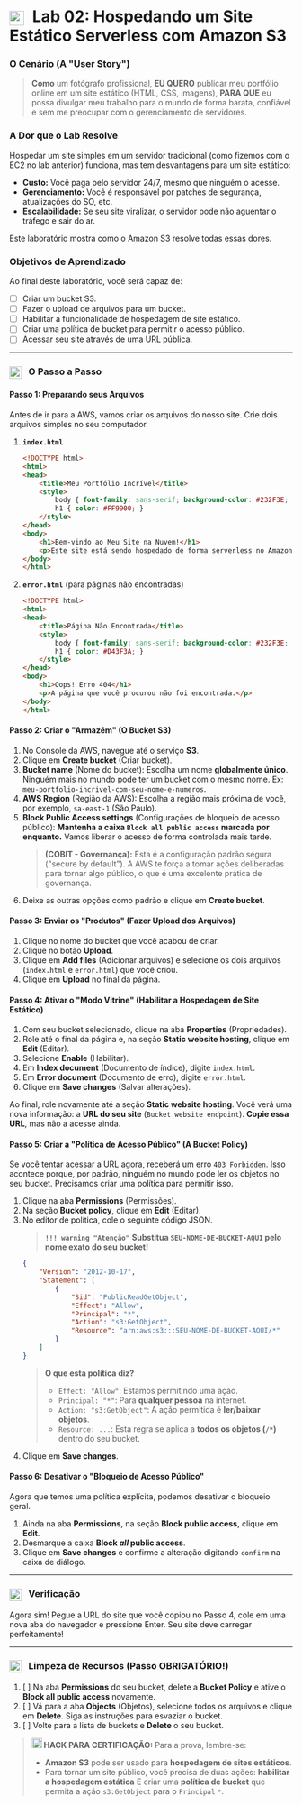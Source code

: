 # <img src="https://api.iconify.design/logos/aws-s3.svg?color=currentColor" width="26" style="vertical-align:middle; margin-right:8px;" /> Lab 02: Hospedando um Site Estático Serverless com Amazon S3

### O Cenário (A "User Story")

> **Como** um fotógrafo profissional, **EU QUERO** publicar meu portfólio online em um site estático (HTML, CSS, imagens), **PARA QUE** eu possa divulgar meu trabalho para o mundo de forma barata, confiável e sem me preocupar com o gerenciamento de servidores.

### A Dor que o Lab Resolve

Hospedar um site simples em um servidor tradicional (como fizemos com o EC2 no lab anterior) funciona, mas tem desvantagens para um site estático:

* **Custo:** Você paga pelo servidor 24/7, mesmo que ninguém o acesse.
* **Gerenciamento:** Você é responsável por patches de segurança, atualizações do SO, etc.
* **Escalabilidade:** Se seu site viralizar, o servidor pode não aguentar o tráfego e sair do ar.

Este laboratório mostra como o Amazon S3 resolve todas essas dores.

### Objetivos de Aprendizado
Ao final deste laboratório, você será capaz de:

* [ ] Criar um bucket S3.
* [ ] Fazer o upload de arquivos para um bucket.
* [ ] Habilitar a funcionalidade de hospedagem de site estático.
* [ ] Criar uma política de bucket para permitir o acesso público.
* [ ] Acessar seu site através de uma URL pública.

---

### <img src="https://api.iconify.design/mdi/rocket-launch-outline.svg?color=currentColor" width="22" style="vertical-align:middle; margin-right:8px;" /> O Passo a Passo

#### Passo 1: Preparando seus Arquivos
Antes de ir para a AWS, vamos criar os arquivos do nosso site. Crie dois arquivos simples no seu computador.

1.  **`index.html`**
    ```html
    <!DOCTYPE html>
    <html>
    <head>
        <title>Meu Portfólio Incrível</title>
        <style>
            body { font-family: sans-serif; background-color: #232F3E; color: white; text-align: center; margin-top: 100px; }
            h1 { color: #FF9900; }
        </style>
    </head>
    <body>
        <h1>Bem-vindo ao Meu Site na Nuvem!</h1>
        <p>Este site está sendo hospedado de forma serverless no Amazon S3.</p>
    </body>
    </html>
    ```

2.  **`error.html`** (para páginas não encontradas)
    ```html
    <!DOCTYPE html>
    <html>
    <head>
        <title>Página Não Encontrada</title>
        <style>
            body { font-family: sans-serif; background-color: #232F3E; color: white; text-align: center; margin-top: 100px; }
            h1 { color: #D43F3A; }
        </style>
    </head>
    <body>
        <h1>Oops! Erro 404</h1>
        <p>A página que você procurou não foi encontrada.</p>
    </body>
    </html>
    ```

#### Passo 2: Criar o "Armazém" (O Bucket S3)
1.  No Console da AWS, navegue até o serviço **S3**.
2.  Clique em **Create bucket** (Criar bucket).
3.  **Bucket name** (Nome do bucket): Escolha um nome **globalmente único**. Ninguém mais no mundo pode ter um bucket com o mesmo nome. Ex: `meu-portfolio-incrivel-com-seu-nome-e-numeros`.
4.  **AWS Region** (Região da AWS): Escolha a região mais próxima de você, por exemplo, `sa-east-1` (São Paulo).
5.  **Block Public Access settings** (Configurações de bloqueio de acesso público): **Mantenha a caixa `Block all public access` marcada por enquanto.** Vamos liberar o acesso de forma controlada mais tarde.
    > **(COBIT - Governança):** Esta é a configuração padrão segura ("secure by default"). A AWS te força a tomar ações deliberadas para tornar algo público, o que é uma excelente prática de governança.
6.  Deixe as outras opções como padrão e clique em **Create bucket**.

#### Passo 3: Enviar os "Produtos" (Fazer Upload dos Arquivos)
1.  Clique no nome do bucket que você acabou de criar.
2.  Clique no botão **Upload**.
3.  Clique em **Add files** (Adicionar arquivos) e selecione os dois arquivos (`index.html` e `error.html`) que você criou.
4.  Clique em **Upload** no final da página.

#### Passo 4: Ativar o "Modo Vitrine" (Habilitar a Hospedagem de Site Estático)
1.  Com seu bucket selecionado, clique na aba **Properties** (Propriedades).
2.  Role até o final da página e, na seção **Static website hosting**, clique em **Edit** (Editar).
3.  Selecione **Enable** (Habilitar).
4.  Em **Index document** (Documento de índice), digite `index.html`.
5.  Em **Error document** (Documento de erro), digite `error.html`.
6.  Clique em **Save changes** (Salvar alterações).

Ao final, role novamente até a seção **Static website hosting**. Você verá uma nova informação: a **URL do seu site** (`Bucket website endpoint`). **Copie essa URL**, mas não a acesse ainda.

#### Passo 5: Criar a "Política de Acesso Público" (A Bucket Policy)
Se você tentar acessar a URL agora, receberá um erro `403 Forbidden`. Isso acontece porque, por padrão, ninguém no mundo pode ler os objetos no seu bucket. Precisamos criar uma política para permitir isso.

1.  Clique na aba **Permissions** (Permissões).
2.  Na seção **Bucket policy**, clique em **Edit** (Editar).
3.  No editor de política, cole o seguinte código JSON.
    > **`!!! warning "Atenção"`**
    > **Substitua `SEU-NOME-DE-BUCKET-AQUI` pelo nome exato do seu bucket!**
    ```json
    {
        "Version": "2012-10-17",
        "Statement": [
            {
                "Sid": "PublicReadGetObject",
                "Effect": "Allow",
                "Principal": "*",
                "Action": "s3:GetObject",
                "Resource": "arn:aws:s3:::SEU-NOME-DE-BUCKET-AQUI/*"
            }
        ]
    }
    ```
    > **O que esta política diz?**
    > * `Effect: "Allow"`: Estamos permitindo uma ação.
    > * `Principal: "*"`: Para **qualquer pessoa** na internet.
    > * `Action: "s3:GetObject"`: A ação permitida é **ler/baixar objetos**.
    > * `Resource: ...`: Esta regra se aplica a **todos os objetos (`/*`)** dentro do seu bucket.
4.  Clique em **Save changes**.

#### Passo 6: Desativar o "Bloqueio de Acesso Público"
Agora que temos uma política explícita, podemos desativar o bloqueio geral.
1.  Ainda na aba **Permissions**, na seção **Block public access**, clique em **Edit**.
2.  Desmarque a caixa **Block *all* public access**.
3.  Clique em **Save changes** e confirme a alteração digitando `confirm` na caixa de diálogo.

---

### <img src="https://api.iconify.design/mdi/web-check.svg?color=currentColor" width="22" style="vertical-align:middle; margin-right:8px;" /> Verificação
Agora sim! Pegue a URL do site que você copiou no Passo 4, cole em uma nova aba do navegador e pressione Enter. Seu site deve carregar perfeitamente!

---

### <img src="https://api.iconify.design/mdi/delete-sweep-outline.svg?color=currentColor" width="22" style="vertical-align:middle; margin-right:8px;" /> Limpeza de Recursos (Passo OBRIGATÓRIO!)

1.  [ ] Na aba **Permissions** do seu bucket, delete a **Bucket Policy** e ative o **Block all public access** novamente.
2.  [ ] Vá para a aba **Objects** (Objetos), selecione todos os arquivos e clique em **Delete**. Siga as instruções para esvaziar o bucket.
3.  [ ] Volte para a lista de buckets e **Delete** o seu bucket.

> **<img src="https://api.iconify.design/mdi/star-four-points.svg?color=currentColor" width="18" /> HACK PARA CERTIFICAÇÃO:** Para a prova, lembre-se:
> * **Amazon S3** pode ser usado para **hospedagem de sites estáticos**.
> * Para tornar um site público, você precisa de duas ações: **habilitar a hospedagem estática** E criar uma **política de bucket** que permita a ação `s3:GetObject` para o `Principal` `*`.
